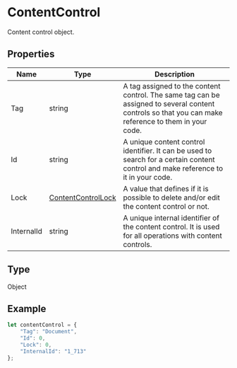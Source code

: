 # ContentControl

Content control object.

## Properties

| Name | Type | Description |
| ---- | ---- | ----------- |
| Tag | string | A tag assigned to the content control. The same tag can be assigned to several content controls so that you can make reference to them in your code. |
| Id | string | A unique content control identifier. It can be used to search for a certain content control and make reference to it in your code. |
| Lock | [ContentControlLock](../Enumeration/ContentControlLock.md) | A value that defines if it is possible to delete and/or edit the content control or not. |
| InternalId | string | A unique internal identifier of the content control. It is used for all operations with content controls. |
## Type

Object



## Example

```javascript editor-xlsx
let contentControl = {
    "Tag": "Document",
    "Id": 0,
    "Lock": 0,
    "InternalId": "1_713"
};
```
